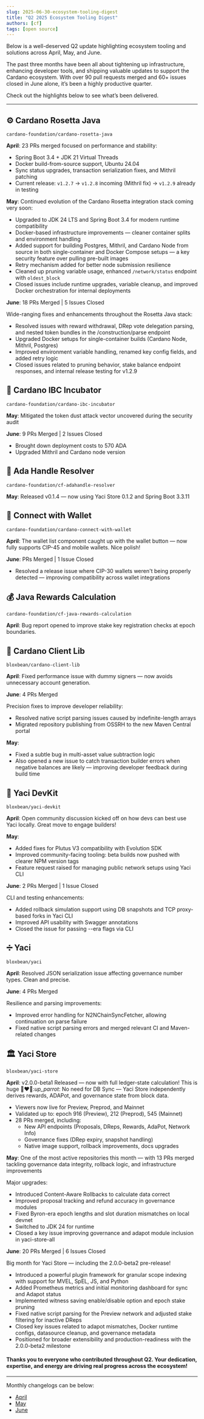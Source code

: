 ```yaml
---
slug: 2025-06-30-ecosystem-tooling-digest
title: "Q2 2025 Ecosystem Tooling Digest"
authors: [cf]
tags: [open source]
---
```


Below is a well-deserved Q2 update highlighting ecosystem tooling and solutions across April, May, and June.

The past three months have been all about tightening up infrastructure, enhancing developer tools, and shipping valuable updates to support the Cardano ecosystem.
With over 90 pull requests merged and 60+ issues closed in June alone, it’s been a highly productive quarter. 

Check out the highlights below to see what’s been delivered.

---
## :gear: Cardano Rosetta Java

`cardano-foundation/cardano-rosetta-java`

**April**: 23 PRs merged focused on performance and stability:
- Spring Boot 3.4 + JDK 21 Virtual Threads
- Docker build-from-source support, Ubuntu 24.04
- Sync status upgrades, transaction serialization fixes, and Mithril patching
- Current release: `v1.2.7` → `v1.2.8` incoming (Mithril fix) → `v1.2.9` already in testing

**May**: Continued evolution of the Cardano Rosetta integration stack coming very soon:
- Upgraded to JDK 24 LTS and Spring Boot 3.4 for modern runtime compatibility
- Docker-based infrastructure improvements — cleaner container splits and environment handling
- Added support for building Postgres, Mithril, and Cardano Node from source in both single-container and Docker Compose setups — a key security feature over pulling pre-built images
- Retry mechanism added for better node submission resilience
- Cleaned up pruning variable usage, enhanced `/network/status` endpoint with `oldest_block`
- Closed issues include runtime upgrades, variable cleanup, and improved Docker orchestration for internal deployments

**June**: 18 PRs Merged | 5 Issues Closed

Wide-ranging fixes and enhancements throughout the Rosetta Java stack:
- Resolved issues with reward withdrawal, DRep vote delegation parsing, and nested token bundles in the /construction/parse endpoint
- Upgraded Docker setups for single-container builds (Cardano Node, Mithril, Postgres)
- Improved environment variable handling, renamed key config fields, and added retry logic
- Closed issues related to pruning behavior, stake balance endpoint responses, and internal release testing for v1.2.9


## :large_blue_diamond: Cardano IBC Incubator

`cardano-foundation/cardano-ibc-incubator`

**May**: Mitigated the token dust attack vector uncovered during the security audit

**June**: 9 PRs Merged | 2 Issues Closed
- Brought down deployment costs to 570 ADA
- Upgraded Mithril and Cardano node version


## :large_blue_diamond: Ada Handle Resolver

`cardano-foundation/cf-adahandle-resolver`

**May**: Released v0.1.4 — now using Yaci Store 0.1.2 and Spring Boot 3.3.11


## :link: Connect with Wallet

`cardano-foundation/cardano-connect-with-wallet`

**April**: The wallet list component caught up with the wallet button — now fully supports CIP-45 and mobile wallets. Nice polish! 

**June**: PRs Merged | 1 Issue Closed
- Resolved a release issue where CIP-30 wallets weren't being properly detected — improving compatibility across wallet integrations


## :moneybag: Java Rewards Calculation

`cardano-foundation/cf-java-rewards-calculation`

**April**: Bug report opened to improve stake key registration checks at epoch boundaries. 


## :toolbox: Cardano Client Lib

`bloxbean/cardano-client-lib`

**April**: Fixed performance issue with dummy signers — now avoids unnecessary account generation.

**June**: 4 PRs Merged

Precision fixes to improve developer reliability:
- Resolved native script parsing issues caused by indefinite-length arrays
- Migrated repository publishing from OSSRH to the new Maven Central portal

**May**:
- Fixed a subtle bug in multi-asset value subtraction logic
- Also opened a new issue to catch transaction builder errors when negative balances are likely — improving developer feedback during build time


## :test_tube: Yaci DevKit

`bloxbean/yaci-devkit`

**April**: Open community discussion kicked off on how devs can best use Yaci locally. Great move to engage builders!

**May**:
- Added fixes for Plutus V3 compatibility with Evolution SDK
- Improved community-facing tooling: beta builds now pushed with clearer NPM version tags
- Feature request raised for managing public network setups using Yaci CLI

**June**: 2 PRs Merged | 1 Issue Closed

CLI and testing enhancements:
- Added rollback simulation support using DB snapshots and TCP proxy-based forks in Yaci CLI
- Improved API usability with Swagger annotations
- Closed the issue for passing --era flags via CLI


## :heavy_division_sign: Yaci

`bloxbean/yaci`

**April**: Resolved JSON serialization issue affecting governance number types. Clean and precise.

**June**: 4 PRs Merged

Resilience and parsing improvements:
- Improved error handling for N2NChainSyncFetcher, allowing continuation on parse failure
- Fixed native script parsing errors and merged relevant CI and Maven-related changes


## :classical_building: Yaci Store

`bloxbean/yaci-store`

**April**: v2.0.0-beta1 Released — now with full ledger-state calculation! This is huge :exploding_head::heart_on_fire::_up_parrot_:
No need for DB Sync — Yaci Store independently derives rewards, ADAPot, and governance state from block data.
- Viewers now live for Preview, Preprod, and Mainnet
- Validated up to: epoch 916 (Preview), 212 (Preprod), 545 (Mainnet)
- 28 PRs merged, including:
    - New API endpoints (Proposals, DReps, Rewards, AdaPot, Network Info)
    - Governance fixes (DRep expiry, snapshot handling)
    - Native image support, rollback improvements, docs upgrades

**May**: One of the most active repositories this month — with 13 PRs merged tackling governance data integrity, rollback logic, and infrastructure improvements

Major upgrades:
- Introduced Content-Aware Rollbacks to calculate data correct
- Improved proposal tracking and refund accuracy in governance modules
- Fixed Byron-era epoch lengths and slot duration mismatches on local devnet
- Switched to JDK 24 for runtime
- Closed a key issue improving governance and adapot module inclusion in yaci-store-all

**June**: 20 PRs Merged | 6 Issues Closed

Big month for Yaci Store — including the 2.0.0-beta2 pre-release!
- Introduced a powerful plugin framework for granular scope indexing with support for MVEL, SpEL, JS, and Python
- Added Prometheus metrics and initial monitoring dashboard for sync and Adapot status
- Implemented witness saving enable/disable option and epoch stake pruning
- Fixed native script parsing for the Preview network and adjusted stake filtering for inactive DReps
- Closed key issues related to adapot mismatches, Docker runtime configs, datasource cleanup, and governance metadata
- Positioned for broader extensibility and production-readiness with the 2.0.0-beta2 milestone


#### Thanks you to everyone who contributed throughout Q2. Your dedication, expertise, and energy are driving real progress across the ecosystem!

---
Monthly changelogs can be below:
- [April](https://github.com/cardano-foundation/ecosystem-updates/blob/main/github_digest_April_2025.md)
- [May](https://github.com/cardano-foundation/ecosystem-updates/blob/main/github_digest_May_2025.md)
- [June](https://github.com/cardano-foundation/ecosystem-updates/blob/main/github_digest_June_2025.md)
